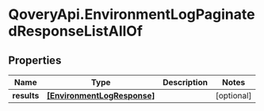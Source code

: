 # QoveryApi.EnvironmentLogPaginatedResponseListAllOf

## Properties

Name | Type | Description | Notes
------------ | ------------- | ------------- | -------------
**results** | [**[EnvironmentLogResponse]**](EnvironmentLogResponse.md) |  | [optional] 


